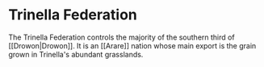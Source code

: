# Trinella Federation

The Trinella Federation controls the majority of the southern third of [[Drowon|Drowon]]. It is an [[Arare]] nation whose main export is the grain grown in Trinella's abundant grasslands.
